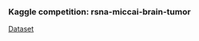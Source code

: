 ### Kaggle competition: rsna-miccai-brain-tumor
[Dataset](https://www.kaggle.com/competitions/rsna-miccai-brain-tumor-radiogenomic-classification/data)
